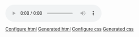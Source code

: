 <script src="./dist/cpu-audio.js" async></script>
<link rel="stylesheet" href="./src/global.css" />

<div id="demo">
<cpu-audio 
    title="Au carnaval avec Samba Résille (2003)"
    poster="https://dascritch.net/vrac/.blog2/entendu/.1404-SambaResille_m.jpg"
    canonical="https://dascritch.net/post/2014/04/08/Au-Carnaval-avec-Samba-R%C3%A9sille"
    twitter="@dascritch"
    >
    <audio controls id="sound">
        <source src="https://dascritch.net/vrac/sonores/podcast/1404-SambaResille2003.mp3" type="audio/mpeg">
    </audio>
    <!-- {% include no_component_message.html %} -->
</cpu-audio>
</div>

<div class="cpu-audio-with-webcomponents">

<a href="#configurator_html">Configure html</a>
<a href="#generated_html">Generated html</a>
<a href="#configurator_css">Configure css</a>
<a href="#generated_css">Generated css</a>

<form id="configurator_html" action="#generated_html" class="pan" >

<fieldset>
    <label for="source_1">
        <span>
            <select>
                <option value="audio/mpeg">MP3</option>
                <option selected value="audio/ogg">OGG Vorbis</option>
                <option value="audio/aac">MP4 AAC</option>
                <option value="audio/webm">Webm</option>
                <option value="audio/wav">WAV</option>
            </select> sound file
        </span>
        <input id="source_1" name="source_1" type="url" value="https://dascritch.net/vrac/Emissions/CPU/0085-CPU%2817-05-18%29.ogg" />
    </label>
    <label for="source_2">
        <span>
            <select>
                <option selected value="audio/mpeg">MP3</option>
                <option value="audio/ogg">OGG Vorbis</option>
                <option value="audio/aac">MP4 AAC</option>
                <option value="audio/webm">Webm</option>
                <option value="audio/wav">WAV</option>
            </select> sound file
        </span>
        <input id="source_2" name="source_2" type="url" value="https://dascritch.net/vrac/Emissions/CPU/podcast/0085-CPU%2817-05-18%29.mp3" />
    </label>
    <label for="source_3">
        <span>
            <select>
                <option value="audio/mpeg">MP3</option>
                <option value="audio/ogg">OGG Vorbis</option>
                <option value="audio/aac">MP4 AAC</option>
                <option value="audio/webm">Webm</option>
                <option value="audio/wav">WAV</option>
            </select> sound file
        </span>
        <input id="source_3" name="source_3" type="url"  />
    </label>
    <label for="source_vtt">
        <span>Chapter VTT text file</span>
        <input id="source_vtt" name="source_vtt" type="url" />
    </label>
</fieldset>

<fieldset>
    <label for="meta_mode">
        <span>Mode</span>
        <select id="meta_mode" name="meta_mode">
            <option value="default">default : player with poster, timeline, playlist and chapters list</option>
            <option value="compact">compact : play/pause button and time indication</option>
            <option value="button">a single play/pause button only,</option>
            <option value="hidden">hidden, mainly for tests purposes</option>
            <option selected value="">be implicit, as "default"</option>
        </select>
    </label>
    <label for="meta_title">
        <span>Title</span>
        <input id="meta_title" name="meta_title" type="text" value="Au carnaval avec Samba Résille (2003)" />
    </label>
    <label for="meta_poster">
        <span>Cover image url</span>
        <input id="meta_poster" name="meta_poster" type="url" value="https://dascritch.net/vrac/.blog2/entendu/.1404-SambaResille_m.jpg" />
    </label>
    <label for="meta_canonical">
        <span>Canonical page link</span>
        <input id="meta_canonical" name="meta_canonical" type="url" />
    </label>
    <label for="meta_twitter">
        <span>Twitter handle</span>
        <input id="meta_twitter" name="meta_twitter" type="string" pattern="@[\d\w_]+" />
    </label>
</fieldset>

<button type="reset">Reset values</button>
<button type="submit">See result HTML code</button>

</form>


<div class="pan" id="generated_css">
    Paste this HTML code where you want the player in your page
<pre id="code">
</pre>

<a href="#configurator_css">Go to CSS configurator</a>
</div>

<form id="configurator_css" action="#generated_css" class="pan">

<button type="reset">Reset values</button>

<fieldset>
    <label>
        <span>Colours except playing or in error</span>
        <input name="css_background" type="color" />
        <input name="css_color" type="color" />
    </label>
    <label for="css_elapse-width">
        <span>Time indicator width (upper than 640px wide)</span>
        <input id="css_elapse-width" name="css_elapse-width" type="text" />
    </label>
    <label for="css_error-background">
        <span>Colours when there is a media error</span>
        <input name="css_error-background" type="color" />
        <input name="css_error-color" type="color" />
    </label>
    <label for="css_font-family">
        <span>Font families</span>
        <input id="css_font-family" name="css_font-family" type="text" />
    </label>
    <label for="css_font-size">
        <span>Font size</span>
        <input id="css_font-size" name="css_font-size" type="text" />
    </label>
    <label for="css_height">
        <span>Height and width of the square buttons</span>
        <input id="css_height" name="css_height" type="text" />
    </label>
    <label for="css_inner-shadow">
        <span>Shadow between horizontal panels</span>
        <input id="css_inner-shadow" name="css_inner-shadow" type="text" />
    </label>
    <label for="css_playing-background">
        <span>Colours while playing</span>
        <input name="css_playing-background" type="color" />
        <input name="css_playing-color" type="color" />
    </label>
    <label for="css_popup-background">
        <span>Colours for the time pointer</span>
        <input name="css_popup-background" type="color" />
        <input name="css_popup-color" type="color" />
    </label>
</fieldset>

<button type="reset">Reset values</button>
<button type="submit">See result CSS code</button>

</form>


<div class="pan" id="generated_css">
    Copy and paste this CSS code into your stylesheet. Or write it :

<pre><style id="style" contenteditable>
</style></pre>
</div>

<script>

let form_html = document.getElementById('configurator_html');
let form_css = document.getElementById('configurator_css');
let cpu_audio = document.querySelector('cpu-audio');
let css_attributes = [
    'background', 'color',
    'elapse-width',
    'error-background', 'error-color',
    'font-family', 'font-size',
    'height', 'inner-shadow',
    'playing-background', 'playing-color',
    'popup-background', 'popup-color'
    ];

function reset_css_default() {
    // ah ouais, faut intégrer global.css preums
    // i have grave la femme
    let style = getComputedStyle(document.body);
    let regex_4096_colours = /^#([0-9a-fA-F])([0-9a-fA-F])([0-9a-fA-F])$/;
    for (let attr of css_attributes) {
        let input = form_css.querySelector(`[name="css_${attr}"]`);
        let value = style.getPropertyValue(`--cpu-${attr}`).trim();
        value = value.replace(regex_4096_colours,'#$1$1$2$2$3$3')
        input.value = value;
        input.setAttribute('value', value);
    }
}

function configurator_html(event) {
    let cpu_audio_attributes = '';
    let audio_sources = '';
    let has_one_source = false;

    function esc(chain) {
        return chain.replace('&','&amp;').replace('"','&quot;').replace('<','&lt;').replace('>','&gt;');
    }

    function adjust_attributes_cpu_audio() {
        for (let attr of ['mode', 'title', 'poster', 'canonical', 'twitter']) {
            let value = form_html.querySelector(`[name="meta_${attr}"]`).value;
            if (value) {
                cpu_audio_attributes += ` ${attr}="${esc(value)}"`;
            }
        }
    }
    function adjust_audio_sources() {
        for (let attr of ['1', '2', '3', 'vtt']) {
            let value = form_html.querySelector(`[name="source_${attr}"]`).value;
            if (value) {
                if (attr === 'vtt') {
                    audio_sources += `\n      <track src="${esc(value)}" kind="chapters" default />`;
                } else {
                    let kind = form_html.querySelector(`[for="source_${attr}"] select`);
                    has_one_source = true;
                    audio_sources += `\n      <source src="${esc(value)}" type="${esc(kind.value)}" />`;
                }
            }
        }
    }

    adjust_attributes_cpu_audio();
    adjust_audio_sources();

    if (!has_one_source) {
        // ajouter les erreurs
    }

    let code = `<cpu-audio${cpu_audio_attributes}>
    <audio controls id="sound">${audio_sources}
    </audio>
</cpu-audio>`;
    document.getElementById('demo').innerHTML = code;
    document.getElementById('code').innerText = code;
    
    if (event) {
        event.preventDefault();
    }
}

function configurator_css() {
    let css = 'body {';
    for (let attr of css_attributes) {
        let value = form_css.querySelector(`[name="css_${attr}"]`).value;
        if (value) {
            css += `\n    --cpu-${attr} : ${value};`;
        }
    }
    css += '\n}';

    document.getElementById('style').innerHTML = css;
    if (event) {
        event.preventDefault();
    }
}

function noop(event) {
    document.location.hash = event.target.action;
    event.preventDefault();
}

document.addEventListener('DOMContentLoaded', function(){
    form_html.addEventListener('input', configurator_html);
    form_css.addEventListener('input', configurator_css);
    form_html.addEventListener('input', configurator_html);
    form_css.addEventListener('input', configurator_css);
    reset_css_default();
    configurator_html();
    document.location.hash = '#'+form_html.id; 
}, false);

</script>

<style>
    form label {display : flex;}
    form label * {flex : 1 0 auto;}
    form label span {flex : 0 0 200px;}
    #style {display : block;}

    .pan { display :none ; }
    .pan:target { display :block ; }
</style>
</div>

<!-- {% include footer.html %} -->